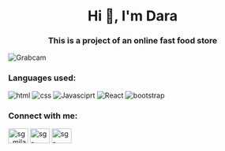 <h1 align="center">Hi 👋, I'm Dara</h1>
<h3 align="center">This is a project of an online fast food store</h3>

<img title="Grabcam" src="https://github.com/darasabahi/Fast-Food-Catalog/public/image/mockup.jpg">

<h3 align="left">Languages used:</h3>
<img src="https://img.shields.io/badge/-Html-black?style=for-the-badge&logo=html5" alt="html" />
<img src="https://img.shields.io/badge/-CSS-black?style=for-the-badge&logo=css3" alt="css" />
<img src="https://img.shields.io/badge/-Javasciprt-black?style=for-the-badge&logo=javascript" alt="Javasciprt" />
<img src="https://img.shields.io/badge/-React-black?style=for-the-badge&logo=react" alt="React" />
<img src="https://img.shields.io/badge/-Bootstrap-black?style=for-the-badge&logo=bootstrap" alt="bootstrap" />

<h3 align="left">Connect with me:</h3>
<p align="left">
<a href="https://twitter.com/darasabahi" target="blank"><img align="center" src="https://raw.githubusercontent.com/rahuldkjain/github-profile-readme-generator/master/src/images/icons/Social/twitter.svg" alt="sg_milad" height="30" width="40" /></a>
<a href="https://linkedin.com/in/darasabahi" target="blank"><img align="center" src="https://raw.githubusercontent.com/rahuldkjain/github-profile-readme-generator/master/src/images/icons/Social/linked-in-alt.svg" alt="sg-milad" height="30" width="40" /></a>
<a href="https://instagram.com/dara.sabahi" target="blank"><img align="center" src="https://raw.githubusercontent.com/rahuldkjain/github-profile-readme-generator/master/src/images/icons/Social/instagram.svg" alt="sg-milad" height="30" width="40" /></a>
</p>
<!-- <p><img align="center" src="https://github-readme-stats.vercel.app/api/top-langs?username=darasabahi&show_icons=true&locale=en&layout=compact" alt="sg-milad" /></p> -->
